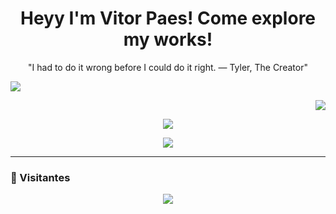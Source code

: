 <h1 align="center">Heyy I'm Vitor Paes! Come explore my works!</h1>

<p align="center"> 
 "I had to do it wrong before I could do it right. 
  — Tyler, The Creator"
</p>

<div align='center'>
 <p align="start">
   <img src="https://github-readme-stats.vercel.app/api?username=VitorPaes-coder&show_icons=true&theme=darkhub&hide=prs,issues&count_private=true" />
 </p>

 <p align="end">
   <img src="https://github-readme-stats.vercel.app/api/top-langs/?username=VitorPaes-coder&layout=compact&theme=darkhub" />
 </p>
</div>

<p align="center">
  <img src="https://streak-stats.demolab.com?user=VitorPaes-coder&theme=darkhub" />
</p>

<p align="center">
  <img src="https://github-profile-trophy.vercel.app/?username=VitorPaes-coder&theme=onedark&row=1&column=7" />
</p>

---

### 👀 Visitantes
<p align="center">
  <img src="https://komarev.com/ghpvc/?username=vitorpaes&color=blue&style=flat" />
</p>
